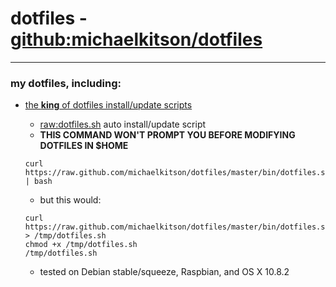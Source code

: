 # dotfiles - [github:michaelkitson/dotfiles](git://github.com/michaelkitson/dotfiles.git "git://github.com/michaelkitson/dotfiles.git")
---
### my dotfiles, including:
* [the **king** of dotfiles install/update scripts](https://github.com/michaelkitson/dotfiles/blob/master/bin/dotfiles.sh "https://github.com/michaelkitson/dotfiles/blob/master/bin/dotfiles.sh")
  * [raw:dotfiles.sh](https://raw.github.com/michaelkitson/dotfiles/master/bin/dotfiles.sh "https://raw.github.com/michaelkitson/dotfiles/master/bin/dotfiles.sh") auto install/update script
  * **THIS COMMAND WON'T PROMPT YOU BEFORE MODIFYING DOTFILES IN $HOME**
  
  ```shell
  curl https://raw.github.com/michaelkitson/dotfiles/master/bin/dotfiles.sh | bash
  ```
  
  * but this would:
  
  ```shell
  curl https://raw.github.com/michaelkitson/dotfiles/master/bin/dotfiles.sh > /tmp/dotfiles.sh
  chmod +x /tmp/dotfiles.sh
  /tmp/dotfiles.sh
  ```
    
  * tested on Debian stable/squeeze, Raspbian, and OS X 10.8.2
